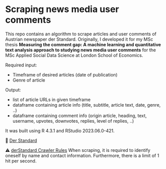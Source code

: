# Scraping news media user comments

This repo contains an algorithm to scrape articles and user comments of Austrian newspaper der Standard.
Originally, I developed it for my MSc thesis **Measuring the comment gap: A machine learning and quantitative text analysis approach to studying news media user comments**
for the MSc Applied Social Data Science at London School of Economics. 

Required input:
* Timeframe of desired articles (date of publication)
* Genre of article

Output:
* list of article URLs in given timeframe
* dataframe containing article info (title, subtitle, article text, date, genre, ..)
* dataframe containing comment info (origin article, heading, text, username, upvotes, downvotes, replies, level of replies, ..)

It was built using R 4.3.1 and RStudio 2023.06.0-421.

📰 [Der Standard](https://www.derstandard.at/)

⚠ [derStandard Crawler Rules](https://about.derstandard.at/agb/)
When scraping, it is required to identify oneself by name and contact information.
Furthermore, there is a limit of 1 hit per second. 
